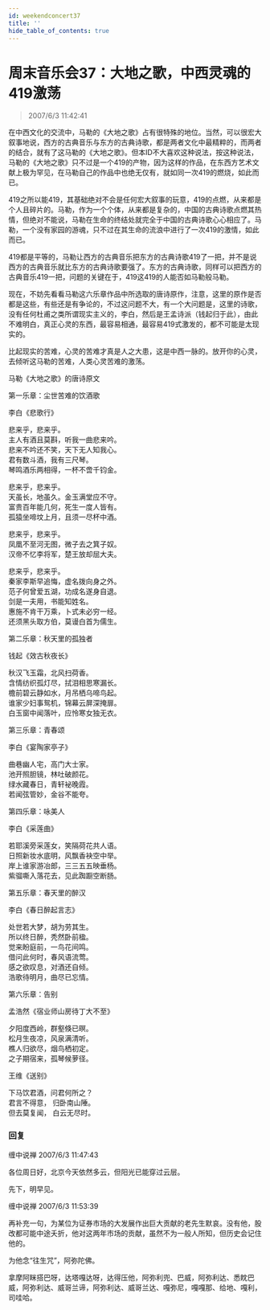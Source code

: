 ```yaml
---
id: weekendconcert37
title: ''
hide_table_of_contents: true
---
```


# 周末音乐会37：大地之歌，中西灵魂的419激荡

> 2007/6/3 11:42:41

在中西文化的交流中，马勒的《大地之歌》占有很特殊的地位。当然，可以很宏大叙事地说，西方的古典音乐与东方的古典诗歌，都是两者文化中最精粹的，而两者的结合，就有了这马勒的《大地之歌》。但本ID不大喜欢这种说法，按这种说法，马勒的《大地之歌》只不过是一个419的产物，因为这样的作品，在东西方艺术文献上极为罕见，在马勒自己的作品中也绝无仅有，就如同一次419的燃烧，如此而已。

 

419之所以能419，其基础绝对不会是任何宏大叙事的玩意，419的点燃，从来都是个人且碎片的。马勒，作为一个个体，从来都是复杂的，中国的古典诗歌点燃其热情，但绝对不能说，马勒在生命的终结处就完全于中国的古典诗歌心心相应了。马勒，一个没有家园的游魂，只不过在其生命的流浪中进行了一次419的激情，如此而已。

 

419都是平等的，马勒让西方的古典音乐把东方的古典诗歌419了一把，并不是说西方的古典音乐就比东方的古典诗歌要强了。东方的古典诗歌，同样可以把西方的古典音乐419一把，问题的关键在于，419这419的人能否如马勒般马勒。

 

现在，不妨先看看马勒这六乐章作品中所选取的唐诗原作，注意，这里的原作是否都是这些，有些还是有争论的，不过这问题不大，有一个大问题是，这里的诗歌，没有任何杜甫之类所谓现实主义的，李白，然后是王孟诗派（钱起归于此），由此不难明白，真正心灵的东西，最容易相通，最容易419式激发的，都不可能是太现实的。

 

比起现实的苦难，心灵的苦难才真是人之大患，这是中西一脉的。放开你的心灵，去倾听这马勒的苦难，人类心灵苦难的激荡。

 

<div style={{color: '#FF0000', lineHeight: '180%', textAlign: 'center', marginBottom: '20px'}}>
 

马勒《大地之歌》的唐诗原文


第一乐章：尘世苦难的饮酒歌

 

李白《悲歌行》

 

悲来乎，悲来乎。<br/>
主人有酒且莫斟，听我一曲悲来吟。<br/>
悲来不吟还不笑，天下无人知我心。<br/>
君有数斗酒，我有三尺琴。<br/>
琴鸣酒乐两相得，一杯不啻千钧金。

 

悲来乎，悲来乎。<br/>
天虽长，地虽久。金玉满堂应不守。<br/>
富贵百年能几何，死生一度人皆有。<br/>
孤猿坐啼坟上月，且须一尽杯中酒。
 
悲来乎，悲来乎。<br/>
凤凰不至河无图，微子去之箕子奴。<br/>
汉帝不忆李将军，楚王放却屈大夫。
 
悲来乎，悲来乎。<br/>
秦家李斯早追悔，虚名拨向身之外。<br/>
范子何曾爱五湖，功成名遂身自退。<br/>
剑是一夫用，书能知姓名。<br/>
惠施不肯干万乘，卜式未必穷一经。<br/>
还须黑头取方伯，莫谩白首为儒生。
 

第二乐章：秋天里的孤独者
 
钱起《效古秋夜长》
 
秋汉飞玉霜，北风扫荷香。<br/>
含情纺织孤灯尽，拭泪相思寒漏长。<br/>
檐前碧云静如水，月吊栖乌啼鸟起。<br/>
谁家少妇事鸳机，锦幕云屏深掩扉。<br/>
白玉窗中闻落叶，应怜寒女独无衣。
 

第三乐章：青春颂

  
李白《宴陶家亭子》
 
曲巷幽人宅，高门大士家。<br/>
池开照胆镜，林吐破颜花。<br/>
绿水藏春日，青轩袐晚霞。<br/>
若闻弦管妙，金谷不能夸。
 

第四乐章：咏美人
 
李白《采莲曲》

 

若耶溪旁采莲女，笑隔荷花共人语。<br/>
日照新妆水底明，风飘香袂空中举。<br/>
岸上谁家游冶郎，三三五五映垂杨。<br/>
紫骝嘶入落花去，见此踟蹰空断肠。


第五乐章：春天里的醉汉
 
李白《春日醉起言志》

 

处世若大梦，胡为劳其生。<br/>
所以终日醉，秃然卧前楹。<br/>
觉来盼庭前，一鸟花间鸣。<br/>
借问此何时，春风语流莺。<br/>
感之欲叹息，对酒还自倾。<br/>
浩歌待明月，曲尽已忘情。


第六乐章：告别

 

孟浩然《宿业师山房待丁大不至》
 
夕阳度西岭，群壑倏已暝。<br/>
松月生夜凉，风泉满清听。<br/>
樵人归欲尽，烟鸟栖初定。<br/>
之子期宿来，孤琴候萝径。

 

 王维《送别》

 

下马饮君酒，问君何所之？<br/>
君言不得意， 归卧南山陲。<br/>
但去莫复闻， 白云无尽时。

</div>

### 回复

<div class='blog-comment'>
<span class='blog-comment-chan'>缠中说禅</span> 2007/6/3 11:47:43<br/>

各位周日好，北京今天依然多云，但阳光已能穿过云层。

先下，明早见。
</div>

<div class='blog-comment'>
<span class='blog-comment-chan'>缠中说禅</span> 2007/6/3 11:53:39<br/>

再补充一句，为某位为证券市场的大发展作出巨大贡献的老先生默哀。没有他，股改都可能中途夭折，他对这两年市场的贡献，虽然不为一般人所知，但历史会记住他的。

为他念“往生咒”，阿弥陀佛。

拿摩阿眯搭巴呀，达塔嘎达呀，达得压他，阿弥利兜、巴威，阿弥利达、悉眈巴威，阿弥利达、威哥兰谛，阿弥利达、威哥兰达、嘎弥尼，嘎嘎那、给地、嘎利，司哇哈。
</div>